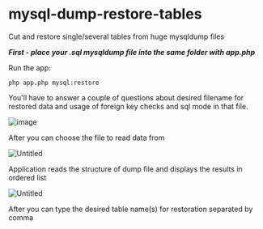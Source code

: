 # mysql-dump-restore-tables
Cut and restore single/several tables from huge mysqldump files


_**First - place your .sql mysqldump file into the same folder with app.php**_

Run the app:

``php app.php mysql:restore``

You'll have to answer a couple of questions about desired 
filename for restored data and usage of foreign key checks and sql 
mode in that file.

![image](https://user-images.githubusercontent.com/1381260/201945356-a3da85b3-03b1-4117-ae1a-d32814d9b9af.png)

After you can choose the file to read data from

![Untitled](https://user-images.githubusercontent.com/1381260/201947704-aae4aafe-a0f5-43ad-8110-44aa0974fc6d.png)

Application reads the structure of dump file and displays the results in ordered list

![Untitled](https://user-images.githubusercontent.com/1381260/201948450-b44cfb15-415c-4ce4-af4f-533de857db2c.png)


After you can type the desired table name(s) for restoration separated by comma
